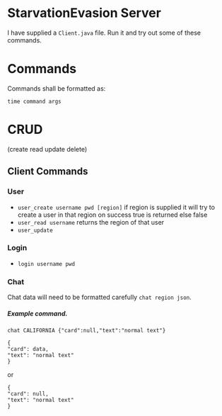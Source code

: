 # StarvationEvasion Server
I have supplied a ```Client.java``` file. Run it and try out some of these commands.


# Commands
Commands shall be formatted as:
```
time command args
```

# CRUD
(create read update delete)

## Client Commands

### User

* ```user_create username pwd [region]``` if region is supplied it will try to create a user in that region
on success true is returned else false
* ```user_read username```  returns the region of that user
* ```user_update ```

### Login

* ```login username pwd```

### Chat
Chat data will need to be formatted carefully ```chat region json```.

##### Example command.
```
chat CALIFORNIA {"card":null,"text":"normal text"}
```


```
{
"card": data,
"text": "normal text"
}
```
or
```
{
"card": null,
"text": "normal text"
}
```


